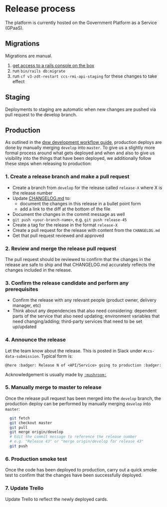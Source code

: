 # Release process

The platform is currently hosted on the Government Platform as a Service (GPaaS).

## Migrations

Migrations are manual.

1. [get access to a rails console on the box](/docs/infrastructure)
1. run `bin/rails db:migrate`
1. run `cf v3-zdt-restart ccs-rmi-api-staging` for these changes to take effect

## Staging

Deployments to staging are automatic when new changes are pushed via
pull request to the develop branch.

## Production

As outlined in the [dxw development workflow guide], production deploys are
done by manually merging `develop` into `master`. To give us a slightly more
formal process around what gets deployed and when and also to give us
visibility into the things that have been deployed, we additionally follow
these steps when releasing to production:

### 1. Create a release branch and make a pull request

  - Create a branch from `develop` for the release called `release-X` where X is the release
    number
  - Update [CHANGELOG.md](CHANGELOG.md) to:
     - document the changes in this release in a bullet point form
     - add a link to the diff at the bottom of the file
  - Document the changes in the commit message as well
  - `git push <your-branch-name>`, e.g. `git push release-45`
  - Create a tag for the release in the format `release-X`
  - Create a pull request for the release with content from the `CHANGELOG.md`
  - Get that pull request reviewed and approved

### 2. Review and merge the release pull request

The pull request should be reviewed to confirm that the changes in the release
are safe to ship and that CHANGELOG.md accurately reflects the changes
included in the release.

### 3. Confirm the release candidate and perform any prerequisites

  - Confirm the release with any relevant people (product owner, delivery
    manager, etc)
  - Think about any dependencies that also need considering: dependent parts
    of the service that also need updating; environment variables that need
    changing/adding; third-party services that need to be set up/updated

### 4. Announce the release

Let the team know about the release. This is posted in Slack under `#ccs-data-submission`.
Typical form is:

`@here :badger: Release N of <API/Service> going to production :badger:`

Acknowledgement is usually made by [`:mushroom:`](https://www.youtube.com/watch?v=6joOVjEemh4)

### 5. Manually merge to master to release

Once the release pull request has been merged into the `develop` branch, the
production deploy can be performed by manually merging `develop` into `master`:

```bash
  git fetch
  git checkout master
  git pull
  git merge origin/develop
  # Edit the commit message to reference the release number
  # e.g. "Release 43" or "merge origin/develop for release 43"
  git push
```

### 6. Production smoke test

Once the code has been deployed to production, carry out a quick smoke test to
confirm that the changes have been successfully deployed.

### 7. Update Trello

Update Trello to reflect the newly deployed cards.

[dxw development workflow guide]:http://playbook.dxw.com/#/guides/development-workflow?id=deploying
